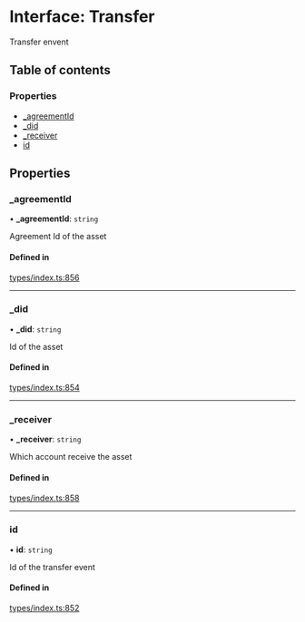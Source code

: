# Interface: Transfer

Transfer envent

## Table of contents

### Properties

- [\_agreementId](Transfer.md#_agreementid)
- [\_did](Transfer.md#_did)
- [\_receiver](Transfer.md#_receiver)
- [id](Transfer.md#id)

## Properties

### \_agreementId

• **\_agreementId**: `string`

Agreement Id of the asset

#### Defined in

[types/index.ts:856](https://github.com/nevermined-io/react-components/blob/fb2f21e/catalog/src/types/index.ts#L856)

___

### \_did

• **\_did**: `string`

Id of the asset

#### Defined in

[types/index.ts:854](https://github.com/nevermined-io/react-components/blob/fb2f21e/catalog/src/types/index.ts#L854)

___

### \_receiver

• **\_receiver**: `string`

Which account receive the asset

#### Defined in

[types/index.ts:858](https://github.com/nevermined-io/react-components/blob/fb2f21e/catalog/src/types/index.ts#L858)

___

### id

• **id**: `string`

Id of the transfer event

#### Defined in

[types/index.ts:852](https://github.com/nevermined-io/react-components/blob/fb2f21e/catalog/src/types/index.ts#L852)

